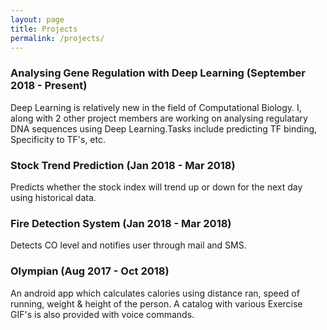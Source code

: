 ```yaml
---
layout: page
title: Projects
permalink: /projects/
---
```

### Analysing Gene Regulation with Deep Learning (September 2018 - Present)
Deep Learning is relatively new in the field of Computational Biology. I, along with 2 other project members are working on analysing regulatary DNA sequences using Deep Learning.Tasks include predicting TF binding, Specificity to TF's, etc.

### Stock Trend Prediction (Jan 2018 - Mar 2018)
Predicts whether the stock index will trend up or down for the next day using historical data.

### Fire Detection System (Jan 2018 - Mar 2018)
Detects CO level and notifies user through mail and SMS.

### Olympian (Aug 2017 - Oct 2018)
An android app which calculates calories using distance ran, speed of running, weight & height of the person. A catalog with various Exercise GIF's is also provided with voice commands.
